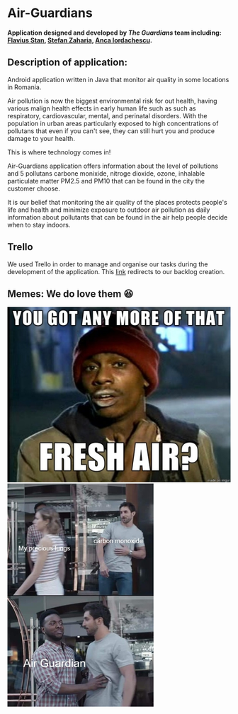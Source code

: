 # Air-Guardians
  **Application designed and developed by _The Guardians_ team including: [Flavius Stan](https://github.com/StanFlavius),  [Stefan Zaharia](https://github.com/stefzah),  [Anca Iordachescu](https://github.com/IordachescuAnca).**

## Description of application:
Android application written in Java that monitor air quality in some locations in Romania.

Air pollution is now the biggest environmental risk for out health, having various malign health effects in early human life such as such as respiratory, cardiovascular, mental, and perinatal disorders. With the population in urban areas particularly exposed to high concentrations of pollutans that even if you can't see, they can still hurt you and produce damage to your health.

This is where technology comes in!

Air-Guardians application offers information about the level of pollutions and 5 pollutans carbone monixide, nitroge dioxide, ozone, inhalable particulate matter PM2.5 and PM10 that can be found in the city the customer choose. 

It is our belief that monitoring the air quality of the places protects people's life and health
and minimize exposure to outdoor air pollution as daily information about pollutants that can
be found in the air help people decide when to stay indoors.

## Trello

We used Trello in order to manage and organise our tasks during the development of the application. This [link](https://trello.com/b/UBPFRoEN/air-guardian-development) redirects to our backlog creation.



## Memes: We do love them :laughing:
![Meme 2](https://github.com/IordachescuAnca/Air-Guardians/blob/master/Memes/Meme-2.jpg)
![Meme 1](https://github.com/IordachescuAnca/Air-Guardians/blob/master/Memes/Meme-1.jpg)

